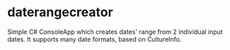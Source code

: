 # daterangecreator

Simple C# ConsoleApp which creates dates' range from 2 individual input dates.
It supports many date formats, based on CultureInfo.
